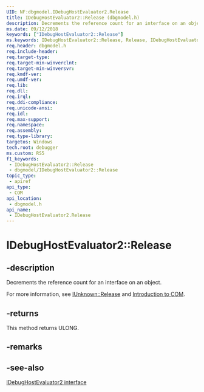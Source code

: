 ```yaml
---
UID: NF:dbgmodel.IDebugHostEvaluator2.Release
title: IDebugHostEvaluator2::Release (dbgmodel.h)
description: Decrements the reference count for an interface on an object.
ms.date: 09/12/2018
keywords: ["IDebugHostEvaluator2::Release"]
ms.keywords: IDebugHostEvaluator2::Release, Release, IDebugHostEvaluator2.Release, IDebugHostEvaluator2::Release, IDebugHostEvaluator2.Release
req.header: dbgmodel.h
req.include-header: 
req.target-type: 
req.target-min-winverclnt: 
req.target-min-winversvr: 
req.kmdf-ver: 
req.umdf-ver: 
req.lib: 
req.dll: 
req.irql: 
req.ddi-compliance: 
req.unicode-ansi: 
req.idl: 
req.max-support: 
req.namespace: 
req.assembly: 
req.type-library: 
targetos: Windows
tech.root: debugger
ms.custom: RS5
f1_keywords:
 - IDebugHostEvaluator2::Release
 - dbgmodel/IDebugHostEvaluator2::Release
topic_type:
 - apiref
api_type:
 - COM
api_location:
 - dbgmodel.h
api_name:
 - IDebugHostEvaluator2.Release
---
```


# IDebugHostEvaluator2::Release


## -description

Decrements the reference count for an interface on an object. 

For more information, see [IUnknown::Release](/windows/win32/api/unknwn/nf-unknwn-iunknown-release) and [Introduction to COM](/cpp/atl/introduction-to-com).

## -returns

This method returns ULONG.

## -remarks

## -see-also

[IDebugHostEvaluator2 interface](nn-dbgmodel-idebughostevaluator2.md)
